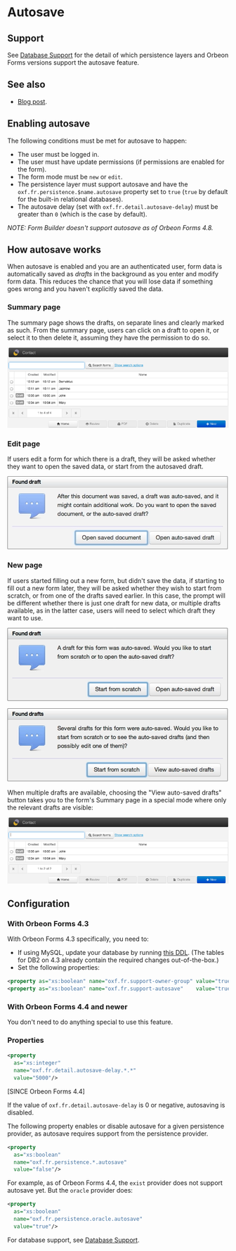 # Autosave



## Support

See [Database Support](../../form-runner/persistence/db-support.md) for the detail of which persistence layers and Orbeon Forms versions support the autosave feature.

## See also

- [Blog post](http://blog.orbeon.com/2013/10/autosave.html).

## Enabling autosave

The following conditions must be met for autosave to happen:

- The user must be logged in.
- The user must have update permissions (if permissions are enabled for the form).
- The form mode must be `new` or `edit`.
- The persistence layer must support autosave and have the `oxf.fr.persistence.$name.autosave` property set to `true` (`true` by default for the built-in relational databases).
- The autosave delay (set with `oxf.fr.detail.autosave-delay`) must be greater than `0` (which is the case by default).

*NOTE: Form Builder doesn't support autosave as of Orbeon Forms 4.8.*

## How autosave works

When autosave is enabled and you are an authenticated user, form data is automatically saved as *drafts* in the background as you enter and modify form data. This reduces the chance that you will lose data if something goes wrong and you haven't explicitly saved the data.

### Summary page

The summary page shows the drafts, on separate lines and clearly marked as such. From the summary page, users can click on a draft to open it, or select it to then delete it, assuming they have the permission to do so.

![Summary page](../images/autosave-summary.png)

### Edit page

If users edit a form for which there is a draft, they will be asked whether they want to open the saved data, or start from the autosaved draft.

![Edit page](../images/autosave-open.png)

### New page

If users started filling out a new form, but didn't save the data, if starting to fill out a new form later, they will be asked whether they wish to start from scratch, or from one of the drafts saved earlier. In this case, the prompt will be different whether there is just one draft for new data, or multiple drafts available, as in the latter case, users will need to select which draft they want to use.

![New page, single draft](../images/autosave-new-single.png)

![New page, single draft](../images/autosave-new-multiple.png)

When multiple drafts are available, choosing the "View auto-saved drafts" button takes you to the form's Summary page in a special mode where only the relevant drafts are visible:

![Summary page with drafts only](../images/autosave-summary-drafts-only.png)

## Configuration

### With Orbeon Forms 4.3

With Orbeon Forms 4.3 specifically, you need to:

- If using MySQL, update your database by running [this  DDL](https://github.com/orbeon/orbeon-forms/blob/master/form-runner/jvm/src/main/resources/apps/fr/persistence/relational/ddl/mysql-4_3-to-4_4.sql). (The tables for DB2 on 4.3 already contain the required changes out-of-the-box.)
- Set the following properties:

```xml
<property as="xs:boolean" name="oxf.fr.support-owner-group" value="true"/>
<property as="xs:boolean" name="oxf.fr.support-autosave"    value="true"/>
```

### With Orbeon Forms 4.4 and newer

You don't need to do anything special to use this feature.

### Properties

```xml
<property
  as="xs:integer"
  name="oxf.fr.detail.autosave-delay.*.*"
  value="5000"/>
```

[SINCE Orbeon Forms 4.4]

If the value of `oxf.fr.detail.autosave-delay` is 0 or negative, autosaving is disabled.

The following property enables or disable autosave for a given persistence provider, as autosave requires support from the persistence provider.

```xml
<property
  as="xs:boolean"
  name="oxf.fr.persistence.*.autosave"
  value="false"/>
```

For example, as of Orbeon Forms 4.4, the `exist` provider does not support autosave yet. But the `oracle` provider does:

```xml
<property
  as="xs:boolean"
  name="oxf.fr.persistence.oracle.autosave"
  value="true"/>
```

For database support, see [Database Support](../../form-runner/persistence/db-support.md).
